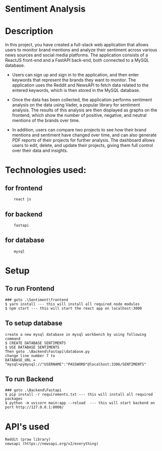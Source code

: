 # Sentiment Analysis 
# Description
In this project, you have created a full-stack web application that allows users to monitor brand mentions and analyze their sentiment across various news sources and social media platforms. The application consists of a ReactJS front-end and a FastAPI back-end, both connected to a MySQL database.

* Users can sign up and sign in to the application, and then enter keywords that represent the brands they want to monitor. The application uses the Reddit and NewsAPI to fetch data related to the entered keywords, which is then stored in the MySQL database.

* Once the data has been collected, the application performs sentiment analysis on the data using Vader, a popular library for sentiment analysis. The results of this analysis are then displayed as graphs on the frontend, which show the number of positive, negative, and neutral mentions of the brands over time.

* In addition, users can compare two projects to see how their brand mentions and sentiment have changed over time, and can also generate PDF reports of their projects for further analysis. The dashboard allows users to edit, delete, and update their projects, giving them full control over their data and insights.

# Technologies used:
## for frontend
        react js
## for backend
        fastapi
## for database
        mysql

# Setup 
## To run Frontend
    ### goto .\Sentiment\frontend
    $ yarn install --- this will install all required node modules
    $ npm start --- this will start the react app on localhost:3000
## To setup database
    create a new mysql database in mysql workbench by using following command
    $ CREATE DATABASE SENTIMENTS
    $ USE DATABASE SENTIMENTS
    Then goto .\Backend\Fastapi\database.py
    change line number 7 to 
    DATABASE_URL = "mysql+pymysql://"USERNAME":"PASSWORD"@localhost:3306/SENTIMENTS"
## To run Backend 
    ### goto .\Backend\Fastapi
    $ pip install -r requirements.txt --- this will install all required packages
    $ python -m uvicorn main:app --reload  --- this will start backend on port http://127.0.0.1:8000/


# API's used 
    Reddit (praw library)
    newsapi (https://newsapi.org/v2/everything)
